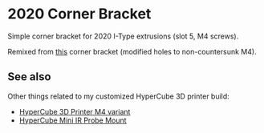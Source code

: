 # 2020 Corner Bracket

Simple corner bracket for 2020 I-Type extrusions (slot 5, M4 screws).

Remixed from [this](https://www.thingiverse.com/thing:979154) corner bracket (modified holes to non-countersunk M4).

## See also

Other things related to my customized HyperCube 3D printer build:

- [HyperCube 3D Printer M4 variant](https://www.thingiverse.com/thing:2252459)
- [HyperCube Mini IR Probe Mount](https://www.thingiverse.com/thing:2431610)
